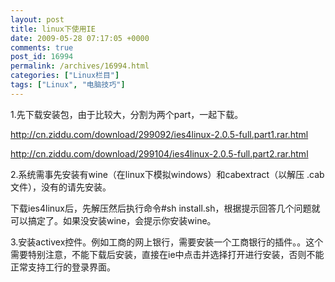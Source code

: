 ```yaml
---
layout: post
title: linux下使用IE
date: 2009-05-28 07:17:05 +0000
comments: true
post_id: 16994
permalink: /archives/16994.html
categories: ["Linux栏目"]
tags: ["Linux", "电脑技巧"]
---
```


1.先下载安装包，由于比较大，分割为两个part，一起下载。

<a href="http://cn.ziddu.com/download/299092/ies4linux-2.0.5-full.part1.rar.html">http://cn.ziddu.com/download/299092/ies4linux-2.0.5-full.part1.rar.html</a>

<a href="http://cn.ziddu.com/download/299104/ies4linux-2.0.5-full.part2.rar.html">http://cn.ziddu.com/download/299104/ies4linux-2.0.5-full.part2.rar.html</a>

2.系统需事先安装有wine（在linux下模拟windows）和cabextract（以解压 .cab 文件），没有的请先安装。

下载ies4linux后，先解压然后执行命令#sh install.sh，根据提示回答几个问题就可以搞定了。如果没安装wine，会提示你安装wine。

3.安装activex控件。例如工商的网上银行，需要安装一个工商银行的插件。。这个需要特别注意，不能下载后安装，直接在ie中点击并选择打开进行安装，否则不能正常支持工行的登录界面。
